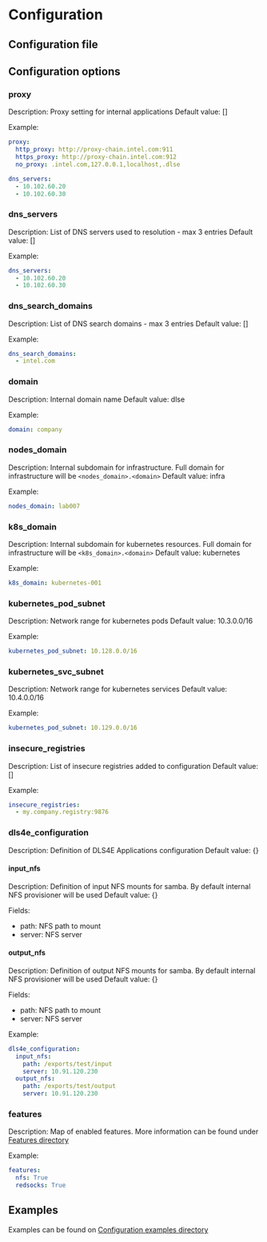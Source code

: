 # Configuration

## Configuration file

## Configuration options

### proxy

Description: Proxy setting for internal applications
Default value: []

Example:
```yaml
proxy:
  http_proxy: http://proxy-chain.intel.com:911
  https_proxy: http://proxy-chain.intel.com:912
  no_proxy: .intel.com,127.0.0.1,localhost,.dlse

dns_servers:
  - 10.102.60.20
  - 10.102.60.30
```

### dns_servers

Description: List of DNS servers used to resolution - max 3 entries
Default value: []

Example:
```yaml
dns_servers:
  - 10.102.60.20
  - 10.102.60.30
```

### dns_search_domains

Description: List of DNS search domains - max 3 entries
Default value: []

Example:
```yaml
dns_search_domains:
  - intel.com
```

### domain

Description: Internal domain name
Default value: dlse

Example:
```yaml
domain: company
```

### nodes_domain


Description: Internal subdomain for infrastructure. Full domain for infrastructure will be `<nodes_domain>.<domain>`
Default value: infra

Example:
```yaml
nodes_domain: lab007
```

### k8s_domain


Description: Internal subdomain for kubernetes resources. Full domain for infrastructure will be `<k8s_domain>.<domain>`
Default value: kubernetes

Example:
```yaml
k8s_domain: kubernetes-001
```

### kubernetes_pod_subnet


Description: Network range for kubernetes pods
Default value: 10.3.0.0/16

Example:
```yaml
kubernetes_pod_subnet: 10.128.0.0/16
```

### kubernetes_svc_subnet


Description: Network range for kubernetes services
Default value: 10.4.0.0/16

Example:
```yaml
kubernetes_pod_subnet: 10.129.0.0/16
```

### insecure_registries


Description: List of insecure registries added to configuration
Default value: []

Example:
```yaml
insecure_registries:
  - my.company.registry:9876
```


### dls4e_configuration


Description: Definition of DLS4E Applications configuration
Default value: {}

#### input_nfs


Description: Definition of input NFS mounts for samba. By default internal NFS provisioner will be used
Default value: {}

Fields:
  - path: NFS path to mount
  - server: NFS server

#### output_nfs


Description: Definition of output NFS mounts for samba. By default internal NFS provisioner will be used
Default value: {}

Fields:
  - path: NFS path to mount
  - server: NFS server

Example:
```yaml
dls4e_configuration:
  input_nfs:
    path: /exports/test/input
    server: 10.91.120.230
  output_nfs:
    path: /exports/test/output
    server: 10.91.120.230
```


### features

Description: Map of enabled features. More information can be found under [Features directory](features/README.md)
  

Example:
```yaml
features:
  nfs: True
  redsocks: True
```

## Examples

Examples can be found on [Configuration examples directory](examples/configuration)
